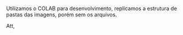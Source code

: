 Utilizamos o COLAB para desenvolvimento, replicamos a estrutura de pastas das imagens, porém sem os arquivos.

Att,